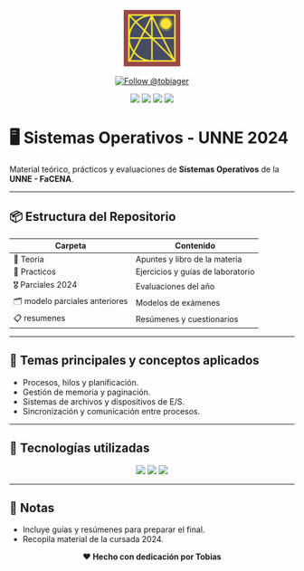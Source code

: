 <p align="center">
  <img src="https://raw.githubusercontent.com/tobiager/UNNE-LSI/main/assets/facena.png" alt="Logo de FaCENA" width="100">
</p>

<p align="center">
  <a href="https://github.com/tobiager">
    <img src="https://img.shields.io/github/followers/tobiager?label=Follow%20@tobiager&style=social" alt="Follow @tobiager" />
  </a>
</p>

<p align="center">
  <img src="https://img.shields.io/badge/Linux-FCC624?style=for-the-badge&logo=linux&logoColor=black"/>
  <img src="https://img.shields.io/badge/UNNE-Sistemas%20Operativos-blue?style=for-the-badge"/>
  <img src="https://img.shields.io/badge/Estado-En%20progreso-orange?style=for-the-badge"/>
  <img src="https://img.shields.io/badge/Cursada-2024-blue?style=for-the-badge"/>
</p>

# 🖥️ Sistemas Operativos - UNNE 2024

Material teórico, prácticos y evaluaciones de **Sistemas Operativos** de la **UNNE - FaCENA**.

---

## 📦 Estructura del Repositorio

| Carpeta | Contenido |
| ------- | --------- |
| 📗 Teoria | Apuntes y libro de la materia |
| 📝 Practicos | Ejercicios y guías de laboratorio |
| 🎖️ Parciales 2024 | Evaluaciones del año |
| 🗂️ modelo parciales anteriores | Modelos de exámenes |
| 📋 resumenes | Resúmenes y cuestionarios |

---

## 🚀 Temas principales y conceptos aplicados

- Procesos, hilos y planificación.
- Gestión de memoria y paginación.
- Sistemas de archivos y dispositivos de E/S.
- Sincronización y comunicación entre procesos.

---

## 🧠 Tecnologías utilizadas

<p align="center">
  <img src="https://img.shields.io/badge/Linux-FCC624?style=for-the-badge&logo=linux&logoColor=black"/>
  <img src="https://img.shields.io/badge/Git-181717?style=for-the-badge&logo=git&logoColor=white"/>
  <img src="https://img.shields.io/badge/Markdown-000000?style=for-the-badge&logo=markdown&logoColor=white"/>
</p>

---

## 📌 Notas

- Incluye guías y resúmenes para preparar el final.
- Recopila material de la cursada 2024.

<p align="center"><b>❤️ Hecho con dedicación por Tobias</b></p>

